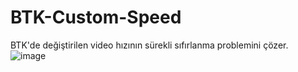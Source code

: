# BTK-Custom-Speed
BTK'de değiştirilen video hızının sürekli sıfırlanma problemini çözer.
![image](https://github.com/irfandumanx/BTK-Custom-Speed/assets/69718844/fd97f43b-c08d-4aaa-b947-289e63966f4d)
